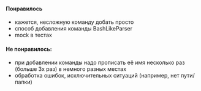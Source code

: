 #### Понравилось
* кажется, несложную команду добать просто
* способ добавления команды BashLikeParser
* mock в тестах


#### Не понравилось:
* при добавлении команды надо прописать её имя несколько раз (больше 3х раз) в немного разных местах
* обработка ошибок, исключительных ситуаций (например, нет пути/папки)